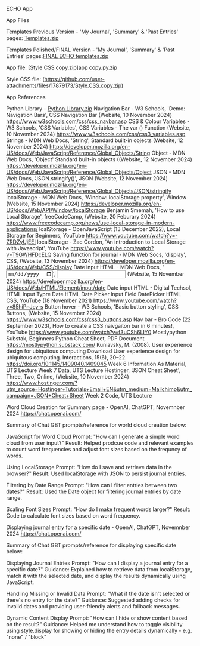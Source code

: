 ECHO App  

App Files 

Templates Previous Version - 'My Journal', 'Summary' & 'Past Entries' pages: [Templates.zip](https://github.com/user-attachments/files/17879171/Templates.copy.zip)

Templates Polished/FINAL Version - 'My Journal', 'Summary' & 'Past Entries' pages:[FINAL ECHO templates.zip](https://github.com/user-attachments/files/17889897/FINAL.ECHO.templates.zip)

App file: [Style CSS copy.zip][app copy.py.zip](https://github.com/user-attachments/files/17879175/app.copy.py.zip)

Style CSS file: (https://github.com/user-attachments/files/17879173/Style.CSS.copy.zip)

App References 

Python Library -  [Python Library.zip](https://github.com/user-attachments/files/17879247/Python.Library.zip)
Navigation Bar - W3 Schools, 'Demo: Navigation Bars', CSS Navigation Bar (Website, 10 November 2024) <https://www.w3schools.com/css/css_navbar.asp> 
CSS & Colour Variables - W3 Schools, 'CSS Variables', CSS Variables - The var () Function (Website, 10 November 2024) <https://www.w3schools.com/css/css3_variables.asp> 
Strings - MDN Web Docs, 'String', Standard built-in objects (Website, 12 November 2024) <https://developer.mozilla.org/en-US/docs/Web/JavaScript/Reference/Global_Objects/String> 
Object - MDN Web Docs, 'Object' Standard built-in objects ((Website, 12 November 2024) <https://developer.mozilla.org/en-US/docs/Web/JavaScript/Reference/Global_Objects/Object> 
JSON - MDN Web Docs, 'JSON.stringify()', JSON (Website, 12 November 2024) <https://developer.mozilla.org/en-US/docs/Web/JavaScript/Reference/Global_Objects/JSON/stringify> 
localStorage - MDN Web Docs, 'Window: localStorage property', Window (Website, 15 November 2024) <https://developer.mozilla.org/en-US/docs/Web/API/Window/localStorage> 
Benjamin Smemah, 'How to use Local Storage', freeCodeCamp, (Website, 20 Feburary 2024) <https://www.freecodecamp.org/news/use-local-storage-in-modern-applications/> 
loalStorage - OpenJavaScript (13 December 2022), Local Storage for Beginners, YouTube <https://www.youtube.com/watch?v=-ZRDZyUjEEI> 
localStorage - Zac Gordon, 'An introduction to Local Storage with Javascript', YouTube <https://www.youtube.com/watch?v=T9GWHFDcELQ> 
Saving function for journal - MDN Web Socs, 'display', CSS, (Website, 13 November 2024) <https://developer.mozilla.org/en-US/docs/Web/CSS/display> 
Date input HTML - MDN Web Docs, '<input type="date">', <input> (Website, 15 November 2024) <https://developer.mozilla.org/en-US/docs/Web/HTML/Element/input/date> 
Date input HTML - Digital Techsol, HTML Input Typre Date HTML Date Picker Input Field DatePicker HTML CSS, YouTube (18 November 2021) <https://www.youtube.com/watch?v=85hiPnJcy-s> 
Button hover - W3 Schools, 'Basic button styling', CSS Buttons, (Website, 15 November 2024) <https://www.w3schools.com/css/css3_buttons.asp> 
Nav bar - Bro Code (22 September 2023), How to create a CSS naivgaiton bar in 6 minutes!, YouTube <https://www.youtube.com/watch?v=f3uCSh6LIY0>
Mostlypython Substak, Beginners Python Cheat Sheet, PDF Document <https://mostlypython.substack.com/> 
Kuniavsky, M. (2008). User experience design for ubiquitous computing Download User experience design for ubiquitous computing. Interactions, 15(6), 20–22. https://doi.org/10.1145/1409040.1409045
Week 6 Information As Material, UTS Lecture 
Week 7 Data, UTS Lecture
Hostinger, 'JSON Cheat Sheet', Three, Two, Online, (Website, 10 November 2024) <https://www.hostinger.com/?utm_source=Hostinger+Tutorials+Email+EN&utm_medium=Mailchimp&utm_campaign=JSON+Cheat+Sheet> 
Week 2 Code, UTS Lecture 


Word Cloud Creation for Summary page - OpenAI, ChatGPT, Novemnber 2024 <https://chat.openai.com/> 

Summary of Chat GBT prompts/reference for world cloud creation below: 

JavaScript for Word Cloud
Prompt: "How can I generate a simple word cloud from user input?"
Result: Helped prodcue code and relevant examples to count word frequencies and  adjust font sizes based on the frequncy of words. 

Using LocalStorage
Prompt: "How do I save and retrieve data in the browser?"
Result: Used localStorage with JSON to persist journal entries.

Filtering by Date Range
Prompt: "How can I filter entries between two dates?"
Result: Used the Date object for filtering journal entries by date range.

Scaling Font Sizes
Prompt: "How do I make frequent words larger?"
Result: Code to calculate font sizes based on word frequency.

Displaying journal entry for a specific date - OpenAI, ChatGPT, Novemnber 2024 <https://chat.openai.com/> 

Summary of Chat GBT prompts/reference for displaying specific date below: 

Displaying Journal Entries
Prompt: "How can I display a journal entry for a specific date?"
Guidance: Explained how to retrieve data from localStorage, match it with the selected date, and display the results dynamically using JavaScript.

Handling Missing or Invalid Data
Prompt: "What if the date isn't selected or there's no entry for the date?"
Guidance: Suggested adding checks for invalid dates and providing user-friendly alerts and fallback messages.

Dynamic Content Display
Prompt: "How can I hide or show content based on the result?"
Guidance: Helped me understand how to toggle visibility using style.display for showing or hiding the entry details dynamically - e.g. "none" / "block" 
